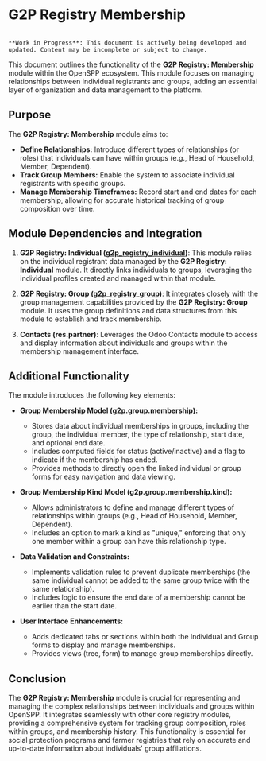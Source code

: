 # G2P Registry Membership

```{warning}

**Work in Progress**: This document is actively being developed and updated. Content may be incomplete or subject to change.
```

This document outlines the functionality of the **G2P Registry: Membership** module within the OpenSPP ecosystem. This module focuses on managing relationships between individual registrants and groups, adding an essential layer of organization and data management to the platform.

## Purpose

The **G2P Registry: Membership** module aims to:

* **Define Relationships:** Introduce different types of relationships (or roles) that individuals can have within groups (e.g., Head of Household, Member, Dependent).
* **Track Group Members:** Enable the system to associate individual registrants with specific groups.
* **Manage Membership Timeframes:**  Record start and end dates for each membership, allowing for accurate historical tracking of group composition over time.

## Module Dependencies and Integration

1. **G2P Registry: Individual ([g2p_registry_individual](g2p_registry_individual))**: This module relies on the individual registrant data managed by the **G2P Registry: Individual** module.  It directly links individuals to groups, leveraging the individual profiles created and managed within that module.

2. **G2P Registry: Group ([g2p_registry_group](g2p_registry_group))**: It integrates closely with the group management capabilities provided by the **G2P Registry: Group** module.  It uses the group definitions and data structures from this module to establish and track membership.

3. **Contacts (res.partner)**: Leverages the Odoo Contacts module to access and display information about individuals and groups within the membership management interface.

## Additional Functionality

The module introduces the following key elements:

* **Group Membership Model (g2p.group.membership):** 
    * Stores data about individual memberships in groups, including the group, the individual member, the type of relationship, start date, and optional end date.
    * Includes computed fields for status (active/inactive) and a flag to indicate if the membership has ended.
    * Provides methods to directly open the linked individual or group forms for easy navigation and data viewing.

* **Group Membership Kind Model (g2p.group.membership.kind):**
    * Allows administrators to define and manage different types of relationships within groups (e.g., Head of Household, Member, Dependent).
    * Includes an option to mark a kind as "unique," enforcing that only one member within a group can have this relationship type. 

* **Data Validation and Constraints:**
    * Implements validation rules to prevent duplicate memberships (the same individual cannot be added to the same group twice with the same relationship).
    * Includes logic to ensure the end date of a membership cannot be earlier than the start date.

* **User Interface Enhancements:**
    * Adds dedicated tabs or sections within both the Individual and Group forms to display and manage memberships. 
    * Provides views (tree, form) to manage group memberships directly.

## Conclusion

The **G2P Registry: Membership** module is crucial for representing and managing the complex relationships between individuals and groups within OpenSPP. It integrates seamlessly with other core registry modules, providing a comprehensive system for tracking group composition, roles within groups, and membership history.  This functionality is essential for social protection programs and farmer registries that rely on accurate and up-to-date information about individuals' group affiliations. 
